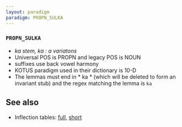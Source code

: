 ```yaml
---
layout: paradigm
paradigm: PROPN_SULKA
---
```

### ` PROPN_SULKA `

* _ka stem, ka : a variatons_
* Universal POS is PROPN and legacy POS is NOUN
* suffixes use back vowel harmony
* KOTUS paradigm used in their dictionary is 10-D
* The lemmas must end in * ka * (which will be deleted to form an invariant stub) and the regex matching the lemma is ` ka `

## See also

* Inflection tables: [full](gen/S/Sulka.html), [short](gen/S/Sulka_wikt.html)

